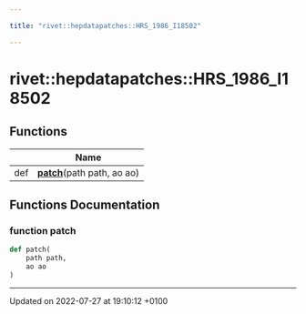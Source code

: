 ```yaml
---

title: "rivet::hepdatapatches::HRS_1986_I18502"

---
```


# rivet::hepdatapatches::HRS_1986_I18502



## Functions

|                | Name           |
| -------------- | -------------- |
| def | **[patch](http://example.org/namespaces/namespacerivet_1_1hepdatapatches_1_1hrs__1986__i18502/#function-patch)**(path path, ao ao) |


## Functions Documentation

### function patch

```python
def patch(
    path path,
    ao ao
)
```






-------------------------------

Updated on 2022-07-27 at 19:10:12 +0100